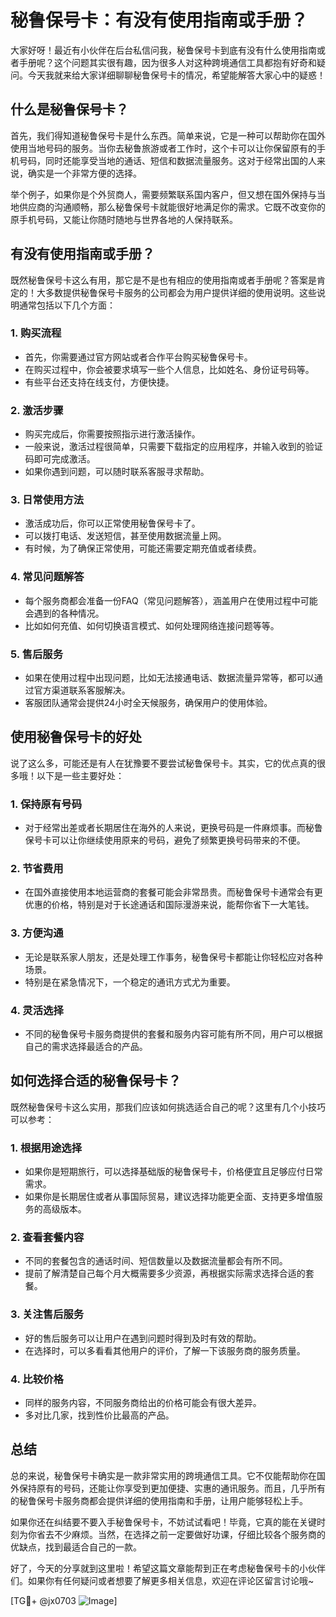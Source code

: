 # 秘鲁保号卡：有没有使用指南或手册？

大家好呀！最近有小伙伴在后台私信问我，秘鲁保号卡到底有没有什么使用指南或者手册呢？这个问题其实很有趣，因为很多人对这种跨境通信工具都抱有好奇和疑问。今天我就来给大家详细聊聊秘鲁保号卡的情况，希望能解答大家心中的疑惑！

## 什么是秘鲁保号卡？

首先，我们得知道秘鲁保号卡是什么东西。简单来说，它是一种可以帮助你在国外使用当地号码的服务。当你去秘鲁旅游或者工作时，这个卡可以让你保留原有的手机号码，同时还能享受当地的通话、短信和数据流量服务。这对于经常出国的人来说，确实是一个非常方便的选择。

举个例子，如果你是个外贸商人，需要频繁联系国内客户，但又想在国外保持与当地供应商的沟通顺畅，那么秘鲁保号卡就能很好地满足你的需求。它既不改变你的原手机号码，又能让你随时随地与世界各地的人保持联系。

## 有没有使用指南或手册？

既然秘鲁保号卡这么有用，那它是不是也有相应的使用指南或者手册呢？答案是肯定的！大多数提供秘鲁保号卡服务的公司都会为用户提供详细的使用说明。这些说明通常包括以下几个方面：

### 1. **购买流程**
   - 首先，你需要通过官方网站或者合作平台购买秘鲁保号卡。
   - 在购买过程中，你会被要求填写一些个人信息，比如姓名、身份证号码等。
   - 有些平台还支持在线支付，方便快捷。

### 2. **激活步骤**
   - 购买完成后，你需要按照指示进行激活操作。
   - 一般来说，激活过程很简单，只需要下载指定的应用程序，并输入收到的验证码即可完成激活。
   - 如果你遇到问题，可以随时联系客服寻求帮助。

### 3. **日常使用方法**
   - 激活成功后，你可以正常使用秘鲁保号卡了。
   - 可以拨打电话、发送短信，甚至使用数据流量上网。
   - 有时候，为了确保正常使用，可能还需要定期充值或者续费。

### 4. **常见问题解答**
   - 每个服务商都会准备一份FAQ（常见问题解答），涵盖用户在使用过程中可能会遇到的各种情况。
   - 比如如何充值、如何切换语言模式、如何处理网络连接问题等等。

### 5. **售后服务**
   - 如果在使用过程中出现问题，比如无法接通电话、数据流量异常等，都可以通过官方渠道联系客服解决。
   - 客服团队通常会提供24小时全天候服务，确保用户的使用体验。

## 使用秘鲁保号卡的好处

说了这么多，可能还是有人在犹豫要不要尝试秘鲁保号卡。其实，它的优点真的很多哦！以下是一些主要好处：

### 1. **保持原有号码**
   - 对于经常出差或者长期居住在海外的人来说，更换号码是一件麻烦事。而秘鲁保号卡可以让你继续使用原来的号码，避免了频繁更换号码带来的不便。

### 2. **节省费用**
   - 在国外直接使用本地运营商的套餐可能会非常昂贵。而秘鲁保号卡通常会有更优惠的价格，特别是对于长途通话和国际漫游来说，能帮你省下一大笔钱。

### 3. **方便沟通**
   - 无论是联系家人朋友，还是处理工作事务，秘鲁保号卡都能让你轻松应对各种场景。
   - 特别是在紧急情况下，一个稳定的通讯方式尤为重要。

### 4. **灵活选择**
   - 不同的秘鲁保号卡服务商提供的套餐和服务内容可能有所不同，用户可以根据自己的需求选择最适合的产品。

## 如何选择合适的秘鲁保号卡？

既然秘鲁保号卡这么实用，那我们应该如何挑选适合自己的呢？这里有几个小技巧可以参考：

### 1. **根据用途选择**
   - 如果你是短期旅行，可以选择基础版的秘鲁保号卡，价格便宜且足够应付日常需求。
   - 如果你是长期居住或者从事国际贸易，建议选择功能更全面、支持更多增值服务的高级版本。

### 2. **查看套餐内容**
   - 不同的套餐包含的通话时间、短信数量以及数据流量都会有所不同。
   - 提前了解清楚自己每个月大概需要多少资源，再根据实际需求选择合适的套餐。

### 3. **关注售后服务**
   - 好的售后服务可以让用户在遇到问题时得到及时有效的帮助。
   - 在选择时，可以多看看其他用户的评价，了解一下该服务商的服务质量。

### 4. **比较价格**
   - 同样的服务内容，不同服务商给出的价格可能会有很大差异。
   - 多对比几家，找到性价比最高的产品。

## 总结

总的来说，秘鲁保号卡确实是一款非常实用的跨境通信工具。它不仅能帮助你在国外保持原有的号码，还能让你享受到更加便捷、实惠的通讯服务。而且，几乎所有的秘鲁保号卡服务商都会提供详细的使用指南和手册，让用户能够轻松上手。

如果你还在纠结要不要入手秘鲁保号卡，不妨试试看吧！毕竟，它真的能在关键时刻为你省去不少麻烦。当然，在选择之前一定要做好功课，仔细比较各个服务商的优缺点，找到最适合自己的一款。

好了，今天的分享就到这里啦！希望这篇文章能帮到正在考虑秘鲁保号卡的小伙伴们。如果你有任何疑问或者想要了解更多相关信息，欢迎在评论区留言讨论哦~

[TG💪+ @jx0703 ![Image](https://github.com/user-attachments/assets/dbca1d08-cadb-493c-b0ec-ad6f7a83f270)]